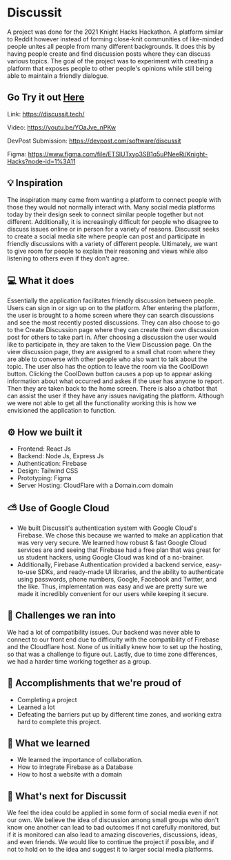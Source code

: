 # Discussit

A project was done for the 2021 Knight Hacks Hackathon. A platform similar to Reddit however instead of forming close-knit communities of like-minded people unites all people from many different backgrounds. It does this by having people create and find discussion posts where they can discuss various topics. The goal of the project was to experiment with creating a platform that exposes people to other people's opinions while still being able to maintain a friendly dialogue.

## Go Try it out [Here](https://discussit.tech/)

Link: https://discussit.tech/

Video: https://youtu.be/YOaJve_nPKw

DevPost Submission: https://devpost.com/software/discussit

Figma: https://www.figma.com/file/ETSlUTxyo3SB1q5uPNeeRi/Knight-Hacks?node-id=1%3A11

## 💡 Inspiration
The inspiration many came from wanting a platform to connect people with those they would not normally interact with. Many social media platforms today by their design seek to connect similar people together but not different. Additionally, it is increasingly difficult for people who disagree to discuss issues online or in person for a variety of reasons. Discussit seeks to create a social media site where people can post and participate in friendly discussions with a variety of different people. Ultimately, we want to give room for people to explain their reasoning and views while also listening to others even if they don't agree.

## 💻 What it does
Essentially the application facilitates friendly discussion between people. Users can sign in or sign up on to the platform. After entering the platform, the user is brought to a home screen where they can search discussions and see the most recently posted discussions. They can also choose to go to the Create Discussion page where they can create their own discussion post for others to take part in. After choosing a discussion the user would like to participate in, they are taken to the View Discussion page. On the view discussion page, they are assigned to a small chat room where they are able to converse with other people who also want to talk about the topic. The user also has the option to leave the room via the CoolDown button. Clicking the CoolDown button causes a pop up to appear asking information about what occurred and askes if the user has anyone to report. Then they are taken back to the home screen. There is also a chatbot that can assist the user if they have any issues navigating the platform. Although we were not able to get all the functionality working this is how we envisioned the application to function.

## ⚙️ How we built it

- Frontend: React Js
- Backend: Node Js, Express Js
- Authentication: Firebase
- Design: Tailwind CSS
- Prototyping: Figma
- Server Hosting: CloudFlare with a Domain.com domain

## ⛅ Use of Google Cloud

- We built Discussit's authentication system with Google Cloud's Firebase. We chose this because we wanted to make an application that was very very secure. We learned how robust & fast Google Cloud services are and seeing that Firebase had a free plan that was great for us student hackers, using Google Cloud was kind of a no-brainer.
- Additionally, Firebase Authentication provided a backend service, easy-to-use SDKs, and ready-made UI libraries, and the ability to authenticate using passwords, phone numbers, Google, Facebook and Twitter, and the like. Thus, implementation was easy and we are pretty sure we made it incredibly convenient for our users while keeping it secure.

## 🧠 Challenges we ran into

We had a lot of compatibility issues. Our backend was never able to connect to our front end due to difficulty with the compatibility of Firebase and the Cloudflare host. None of us initially knew how to set up the hosting, so that was a challenge to figure out. Lastly, due to time zone differences, we had a harder time working together as a group.

## 🏅 Accomplishments that we're proud of

- Completing a project
- Learned a lot
- Defeating the barriers put up by different time zones, and working extra hard to complete this project.

## 📖 What we learned

- We learned the importance of collaboration.
- How to integrate Firebase as a Database
- How to host a website with a domain

## 🚀 What's next for Discussit

We feel the idea could be applied in some form of social media even if not our own. We believe the idea of discussion among small groups who don't know one another can lead to bad outcomes if not carefully monitored, but if it is monitored can also lead to amazing discoveries, discussions, ideas, and even friends. We would like to continue the project if possible, and if not to hold on to the idea and suggest it to larger social media platforms.
